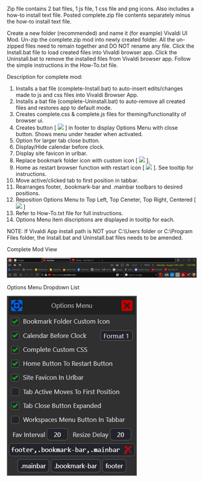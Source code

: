 Zip file contains 2 bat files, 1 js file, 1 css file and png icons. Also includes a how-to install text file. Posted complete.zip file contents separately minus the how-to install text file.

Create a new folder (recommended) and name it (for example) Vivaldi UI Mod. Un-zip the complete.zip mod into newly created folder. All the un-zipped files need to remain together and DO NOT rename any file. Click the Install.bat file to load created files into Vivaldi browser app. Click the Uninstall.bat to remove the installed files from Vivaldi browser app. Follow the simple instructions in the How-To.txt file.

Description for complete mod:
1. Installs a bat file (complete-Install.bat) to auto-insert edits/changes made to js and css files into Vivaldi Browser App.
2. Installs a bat file (complete-Uninstall.bat) to auto-remove all created files and restores app to default mode.
3. Creates complete.css & complete.js files for theming/functionality of browser ui.
4. Creates button [ <img src="https://github.com/srazzano/Images/blob/master/options.png"/> ] in footer to display Options Menu with close button. Shows menu under header when activated.
5. Option for larger tab close button.
6. Display/Hide calendar before clock.
7. Display site favicon in urlbar.
8. Replace bookmark folder icon with custom icon [ <img src="https://github.com/srazzano/Images/blob/master/folderIcon.png"/> ].
9. Home as restart browser function with restart icon [ <img src="https://github.com/srazzano/Images/blob/master/restartIcon.png"/> ]. See tooltip for instructions.
10. Move active/clicked tab to first position in tabbar.
11. Rearranges footer, .bookmark-bar and .mainbar toolbars to desired positions.
12. Reposition Options Menu to Top Left, Top Ceneter, Top Right, Centered [ <img src="https://github.com/srazzano/Images/blob/master/position.png"/> ]
13. Refer to How-To.txt file for full instructions.
14. Options Menu item discriptions are displayed in tooltip for each.

NOTE: If Vivaldi App install path is NOT your C:\Users folder or C:\Program Files folder, the Install.bat and Uninstall.bat files needs to be amended.<br>

Complete Mod View

<img src="https://github.com/Razzano/Images/blob/master/Complete_Mod_View.png"/>

Options Menu Dropdown List

<img src="https://github.com/Razzano/Images/blob/master/Options_Menu_Dropdown.png"/>
